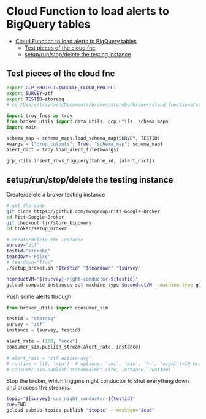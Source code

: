 # Cloud Function to load alerts to BigQuery tables<a name="cloud-function-to-load-alerts-to-bigquery-tables"></a>

<!-- mdformat-toc start --slug=github --maxlevel=6 --minlevel=1 -->

- [Cloud Function to load alerts to BigQuery tables](#cloud-function-to-load-alerts-to-bigquery-tables)
  - [Test pieces of the cloud fnc](#test-pieces-of-the-cloud-fnc)
  - [setup/run/stop/delete the testing instance](#setuprunstopdelete-the-testing-instance)

<!-- mdformat-toc end -->

## Test pieces of the cloud fnc<a name="test-pieces-of-the-cloud-fnc"></a>

```bash
export GCP_PROJECT=$GOOGLE_CLOUD_PROJECT
export SURVEY=ztf
export TESTID=storebq
# cd /Users/troyraen/Documents/broker/storebq/broker/cloud_functions/store_BigQuery
```

```python
import troy_fncs as troy
from broker_utils import data_utils, gcp_utils, schema_maps
import main

schema_map = schema_maps.load_schema_map(SURVEY, TESTID)
kwargs = {"drop_cutouts": True, "schema_map": schema_map}
alert_dict = troy.load_alert_file(kwargs)

gcp_utils.insert_rows_bigquery(table_id, [alert_dict])
```

## setup/run/stop/delete the testing instance<a name="setuprunstopdelete-the-testing-instance"></a>

Create/delete a broker testing instance

```bash
# get the code
git clone https://github.com/mwvgroup/Pitt-Google-Broker
cd Pitt-Google-Broker
git checkout tjr/store_bigquery
cd broker/setup_broker

# create/delete the instance
survey="ztf"
testid="storebq"
teardown="False"
# teardown="True"
./setup_broker.sh "$testid" "$teardown" "$survey"

nconductVM="${survey}-night-conductor-${testid}"
gcloud compute instances set-machine-type $nconductVM --machine-type g1-small
```

<!-- Start the broker
```bash
topic="${survey}-cue_night_conductor-${testid}"
cue=START
attr=KAFKA_TOPIC=NONE
# attr=topic_date=20210820
gcloud pubsub topics publish "$topic" --message="$cue" --attribute="$attr"
``` -->

Push some alerts through

```python
from broker_utils import consumer_sim

testid = "storebq"
survey = "ztf"
instance = (survey, testid)

alert_rate = (100, "once")
consumer_sim.publish_stream(alert_rate, instance)

# alert_rate = 'ztf-active-avg'
# runtime = (10, 'min')  # options: 'sec', 'min', 'hr', 'night'(=10 hrs)
# consumer_sim.publish_stream(alert_rate, instance, runtime)
```

Stop the broker, which triggers night conductor to shut everything down and process the
streams.

```bash
topic="${survey}-cue_night_conductor-${testid}"
cue=END
gcloud pubsub topics publish "$topic" --message="$cue"
```

<!--

## Test the end result

```python
import os

project_id = os.getenv('GOOGLE_CLOUD_PROJECT')
survey = 'ztf'
testid = 'storebq'
dataset = f'{survey}_alerts_{testid}'

table = 'alerts'
query = f'SELECT * FROM `{project_id}.{dataset}.{table}` LIMIT 100'
query_job = gcp_utils.query_bigquery(query)
alerts_df = query_job.to_dataframe()

table = 'DIASource'
query = f'SELECT * FROM `{project_id}.{dataset}.{table}` LIMIT 100'
dia_df = gcp_utils.query_bigquery(query)

for table in tables:
    query = (
            f'SELECT * '
            f'FROM `{project_id}.{dataset}.{table}` '
            f'WHERE objectId={objectId} '
        )
    df = gcp_utils.query_bigquery(query)
``` -->
